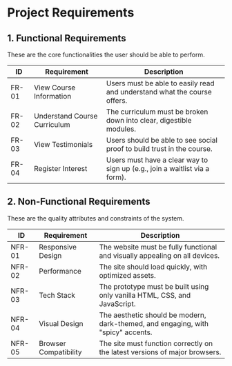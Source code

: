 # Project Requirements

## 1. Functional Requirements

These are the core functionalities the user should be able to perform.

| ID    | Requirement                          | Description                                                                 |
|-------|--------------------------------------|-----------------------------------------------------------------------------|
| FR-01 | View Course Information              | Users must be able to easily read and understand what the course offers.    |
| FR-02 | Understand Course Curriculum         | The curriculum must be broken down into clear, digestible modules.          |
| FR-03 | View Testimonials                    | Users should be able to see social proof to build trust in the course.      |
| FR-04 | Register Interest                    | Users must have a clear way to sign up (e.g., join a waitlist via a form).  |

## 2. Non-Functional Requirements

These are the quality attributes and constraints of the system.

| ID    | Requirement           | Description                                                                     |
|-------|-----------------------|---------------------------------------------------------------------------------|
| NFR-01| Responsive Design     | The website must be fully functional and visually appealing on all devices.   |
| NFR-02| Performance           | The site should load quickly, with optimized assets.                            |
| NFR-03| Tech Stack            | The prototype must be built using only vanilla HTML, CSS, and JavaScript.       |
| NFR-04| Visual Design         | The aesthetic should be modern, dark-themed, and engaging, with "spicy" accents.|
| NFR-05| Browser Compatibility | The site must function correctly on the latest versions of major browsers.      |

